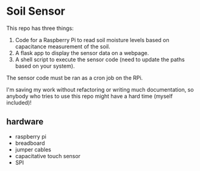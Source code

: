 # Soil Sensor
This repo has three things:
1) Code for a Raspberry Pi to read soil moisture levels based on capacitance measurement of the soil.
2) A flask app to display the sensor data on a webpage.
3) A shell script to execute the sensor code (need to update the paths based on your system).

The sensor code must be ran as a cron job on the RPi.

I'm saving my work without refactoring or writing much documentation, so anybody who tries to use this repo might have a hard time (myself included)! 

## hardware
- raspberry pi
- breadboard
- jumper cables
- capacitative touch sensor
- SPI
